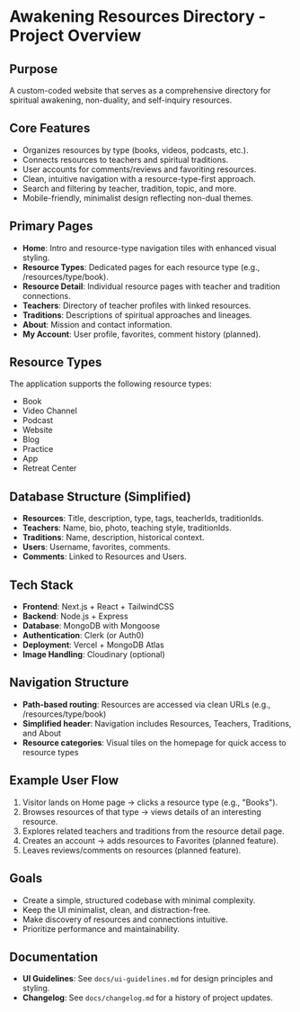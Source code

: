 # Awakening Resources Directory - Project Overview

## Purpose
A custom-coded website that serves as a comprehensive directory for spiritual awakening, non-duality, and self-inquiry resources.

## Core Features
- Organizes resources by type (books, videos, podcasts, etc.).
- Connects resources to teachers and spiritual traditions.
- User accounts for comments/reviews and favoriting resources.
- Clean, intuitive navigation with a resource-type-first approach.
- Search and filtering by teacher, tradition, topic, and more.
- Mobile-friendly, minimalist design reflecting non-dual themes.

## Primary Pages
- **Home**: Intro and resource-type navigation tiles with enhanced visual styling.
- **Resource Types**: Dedicated pages for each resource type (e.g., /resources/type/book).
- **Resource Detail**: Individual resource pages with teacher and tradition connections.
- **Teachers**: Directory of teacher profiles with linked resources.
- **Traditions**: Descriptions of spiritual approaches and lineages.
- **About**: Mission and contact information.
- **My Account**: User profile, favorites, comment history (planned).

## Resource Types
The application supports the following resource types:
- Book
- Video Channel
- Podcast
- Website
- Blog
- Practice
- App
- Retreat Center

## Database Structure (Simplified)
- **Resources**: Title, description, type, tags, teacherIds, traditionIds.
- **Teachers**: Name, bio, photo, teaching style, traditionIds.
- **Traditions**: Name, description, historical context.
- **Users**: Username, favorites, comments.
- **Comments**: Linked to Resources and Users.

## Tech Stack
- **Frontend**: Next.js + React + TailwindCSS
- **Backend**: Node.js + Express
- **Database**: MongoDB with Mongoose
- **Authentication**: Clerk (or Auth0)
- **Deployment**: Vercel + MongoDB Atlas
- **Image Handling**: Cloudinary (optional)

## Navigation Structure
- **Path-based routing**: Resources are accessed via clean URLs (e.g., /resources/type/book)
- **Simplified header**: Navigation includes Resources, Teachers, Traditions, and About
- **Resource categories**: Visual tiles on the homepage for quick access to resource types

## Example User Flow
1. Visitor lands on Home page → clicks a resource type (e.g., "Books").
2. Browses resources of that type → views details of an interesting resource.
3. Explores related teachers and traditions from the resource detail page.
4. Creates an account → adds resources to Favorites (planned feature).
5. Leaves reviews/comments on resources (planned feature).

## Goals
- Create a simple, structured codebase with minimal complexity.
- Keep the UI minimalist, clean, and distraction-free.
- Make discovery of resources and connections intuitive.
- Prioritize performance and maintainability.

## Documentation
- **UI Guidelines**: See `docs/ui-guidelines.md` for design principles and styling.
- **Changelog**: See `docs/changelog.md` for a history of project updates.
